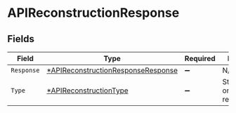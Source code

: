 # APIReconstructionResponse


## Fields

| Field                                                                                          | Type                                                                                           | Required                                                                                       | Description                                                                                    |
| ---------------------------------------------------------------------------------------------- | ---------------------------------------------------------------------------------------------- | ---------------------------------------------------------------------------------------------- | ---------------------------------------------------------------------------------------------- |
| `Response`                                                                                     | [*APIReconstructionResponseResponse](../../models/shared/apireconstructionresponseresponse.md) | :heavy_minus_sign:                                                                             | N/A                                                                                            |
| `Type`                                                                                         | [*APIReconstructionType](../../models/shared/apireconstructiontype.md)                         | :heavy_minus_sign:                                                                             | Status of an ongoing API reconstruction.                                                       |